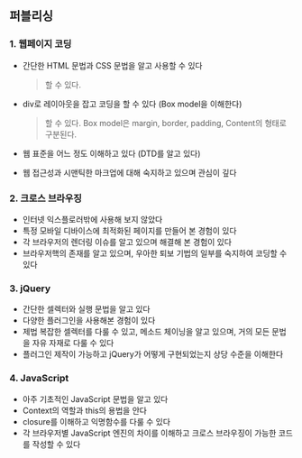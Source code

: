 ## 퍼블리싱

### 1. 웹페이지 코딩
- 간단한 HTML 문법과 CSS 문법을 알고 사용할 수 있다
  > 할 수 있다.

- div로 레이아웃을 잡고 코딩을 할 수 있다 (Box model을 이해한다)
  > 할 수 있다. Box model은 margin, border, padding, Content의 형태로 구분된다.

- 웹 표준을 어느 정도 이해하고 있다 (DTD를 알고 있다)
- 웹 접근성과 시맨틱한 마크업에 대해 숙지하고 있으며 관심이 깊다

### 2. 크로스 브라우징
- 인터넷 익스플로러밖에 사용해 보지 않았다
- 특정 모바일 디바이스에 최적화된 페이지를 만들어 본 경험이 있다
- 각 브라우저의 렌더링 이슈를 알고 있으며 해결해 본 경험이 있다
- 브라우저핵의 존재를 알고 있으며, 우아한 퇴보 기법의 일부를 숙지하여 코딩할 수 있다

### 3. jQuery
- 간단한 셀렉터와 실행 문법을 알고 있다
- 다양한 플러그인을 사용해본 경험이 있다
- 제법 복잡한 셀렉터를 다룰 수 있고, 메소드 체이닝을 알고 있으며, 거의 모든 문법을 자유 자재로 다룰 수 있다
- 플러그인 제작이 가능하고 jQuery가 어떻게 구현되었는지 상당 수준을 이해한다

### 4. JavaScript
- 아주 기초적인 JavaScript 문법을 알고 있다
- Context의 역할과 this의 용법을 안다
- closure를 이해하고 익명함수를 다룰 수 있다
- 각 브라우저별 JavaScript 엔진의 차이를 이해하고 크로스 브라우징이 가능한 코드를 작성할 수 있다
